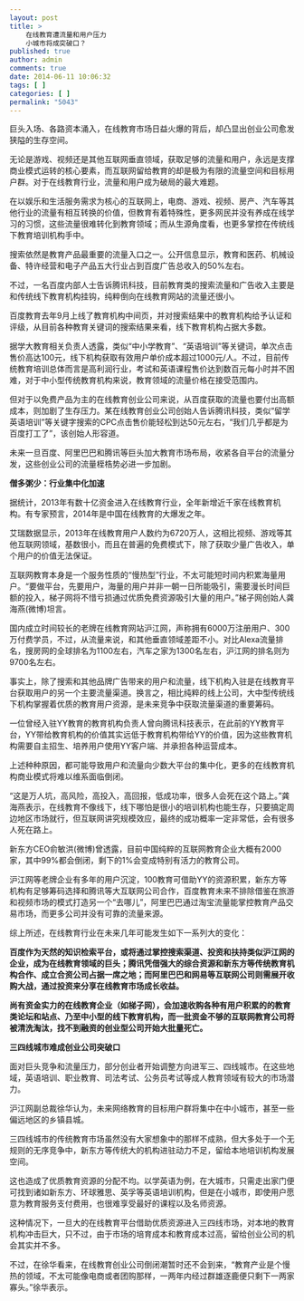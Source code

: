 ```yaml
---
layout: post
title: >
    在线教育遭流量和用户压力
    小城市将成突破口？
published: true
author: admin
comments: true
date: 2014-06-11 10:06:32
tags: [ ]
categories: [ ]
permalink: "5043"
---
```

巨头入场、各路资本涌入，在线教育市场日益火爆的背后，却凸显出创业公司愈发狭隘的生存空间。

无论是游戏、视频还是其他互联网垂直领域，获取足够的流量和用户，永远是支撑商业模式运转的核心要素，而互联网留给教育的却是极为有限的流量空间和目标用户群。对于在线教育行业，流量和用户成为破局的最大难题。

在以娱乐和生活服务需求为核心的互联网上，电商、游戏、视频、房产、汽车等其他行业的流量有相互转换的价值，但教育有着特殊性，更多网民并没有养成在线学习的习惯，这些流量很难转化到教育领域；而从生源角度看，也更多掌控在传统线下教育培训机构手中。

搜索依然是教育产品最重要的流量入口之一。公开信息显示，教育和医药、机械设备、特许经营和电子产品五大行业占到百度广告总收入的50%左右。

不过，一名百度内部人士告诉腾讯科技，目前教育类的搜索流量和广告收入主要是和传统线下教育机构挂钩，纯粹倒向在线教育网站的流量还很小。

百度教育去年9月上线了教育机构中间页，并对搜索结果中的教育机构给予认证和评级，从目前各种教育关键词的搜索结果来看，线下教育机构占据大多数。

据学大教育相关负责人透露，类似“中小学教育”、“英语培训”等关键词，单次点击售价高达100元，线下机构获取有效用户单价成本超过1000元/人。不过，目前传统教育培训总体而言是高利润行业，考试和英语课程售价达到数百元每小时并不困难，对于中小型传统教育机构来说，教育领域的流量价格在接受范围内。

但对于以免费产品为主的在线教育创业公司来说，从百度获取的流量也要付出高额成本，则加剧了生存压力。某在线教育创业公司创始人告诉腾讯科技，类似“留学英语培训”等关键字搜索的CPC点击售价能轻松到达50元左右，“我们几乎都是为百度打工了”，该创始人形容道。

未来一旦百度、阿里巴巴和腾讯等巨头加大教育市场布局，收紧各自平台的流量分发，这些创业公司的流量桎梏势必进一步加剧。

**僧多粥少：行业集中化加速**

据统计，2013年有数十亿资金进入在线教育行业，全年新增近千家在线教育机构。有专家预言，2014年是中国在线教育的大爆发之年。

艾瑞数据显示，2013年在线教育用户人数约为6720万人，这相比视频、游戏等其他互联网领域，基数很小，而且在普遍的免费模式下，除了获取少量广告收入，单个用户的价值无法保证。

互联网教育本身是一个服务性质的“慢热型”行业，不太可能短时间内积累海量用户。“要做平台，先要用户，海量的用户并非一朝一日所能吸引，需要漫长时间巨额的投入，梯子网将不惜亏损通过优质免费资源吸引大量的用户。”梯子网创始人龚海燕(微博)坦言。

国内成立时间较长的老牌在线教育网站沪江网，声称拥有6000万注册用户、300万付费学员，不过，从流量来说，和其他垂直领域差距不小。对比Alexa流量排名，搜房网的全球排名为1100左右，汽车之家为1300名左右，沪江网的排名则为9700名左右。

事实上，除了搜索和其他品牌广告带来的用户和流量，线下机构入驻是在线教育平台获取用户的另一个主要流量渠道。换言之，相比纯粹的线上公司，大中型传统线下机构掌握着优质的教育用户资源，是未来竞争中获取流量渠道的重要筹码。

一位曾经入驻YY教育的教育机构负责人曾向腾讯科技表示，在此前的YY教育平台，YY带给教育机构的价值其实远低于教育机构带给YY的价值，因为这些教育机构需要自主招生、培养用户使用YY客户端、并承担各种运营成本。

上述种种原因，都可能导致用户和流量向少数大平台的集中化，更多的在线教育机构商业模式将难以维系面临倒闭。

“这是万人坑，高风险，高投入，高回报，低成功率，很多人会死在这个路上。”龚海燕表示，在线教育不像线下，线下哪怕是很小的培训机构也能生存，只要搞定周边地区市场就行，但互联网讲究规模效应，最终的成功概率一定非常低，会有很多人死在路上。

新东方CEO俞敏洪(微博)曾透露，目前中国纯粹的互联网教育企业大概有2000家，其中99%都会倒闭，剩下的1%会变成特别有活力的教育公司。

沪江网等老牌企业有多年的用户沉淀，100教育可借助YY的资源积累，新东方等机构有足够筹码选择和腾讯等大互联网公司合作，百度教育未来不排除借鉴在旅游和视频市场的模式打造另一个“去哪儿”，阿里巴巴通过淘宝流量能掌控教育产品交易市场，而更多公司并没有可靠的流量来源。

综上所述，在线教育行业在未来几年可能发生如下一系列大的变化：

**百度作为天然的知识检索平台，或将通过掌控搜索渠道、投资和扶持类似沪江网的企业，成为在线教育领域的巨头；腾讯凭借强大的综合资源和新东方等传统教育机构合作、成立合资公司占据一席之地；而阿里巴巴和网易等互联网公司则需展开收购大战，通过投资来分享在线教育市场成长收益。**

**尚有资金实力的在线教育企业（如梯子网），会加速收购各种有用户积累的的教育类论坛和站点、乃至中小型的线下教育机构，而一批资金不够的互联网教育公司将被清洗淘汰，找不到融资的创业型公司开始大批量死亡。**

**三四线城市难成创业公司突破口**

面对巨头竞争和流量压力，部分创业者开始调整方向进军三、四线城市。在这些地域，英语培训、职业教育、司法考试、公务员考试等成人教育领域有较大的市场潜力。

沪江网副总裁徐华认为，未来网络教育的目标用户群将集中在中小城市，甚至一些偏远地区的乡镇县城。

三四线城市的传统教育市场虽然没有大家想象中的那样不成熟，但大多处于一个无规则的无序竞争中，新东方等传统大的机构进驻动力不足，留给本地培训机构发展空间。

这也造成了优质教育资源的分配不均。以学英语为例，在大城市，只需走出家门便可找到诸如新东方、环球雅思、英孚等英语培训机构，但是在小城市，即使用户愿意为教育服务支付费用，也很难享受最好的课程以及名师资源。

这种情况下，一旦大的在线教育平台借助优质资源进入三四线市场，对本地的教育机构冲击巨大，只不过，由于市场的培育成本和教育成本过高，留给创业公司的机会其实并不多。

不过，在徐华看来，在线教育创业公司倒闭潮暂时还不会到来，“教育产业是个慢热的领域，不太可能像电商或者团购那样，一两年内经过群雄逐鹿便只剩下一两家寡头。”徐华表示。